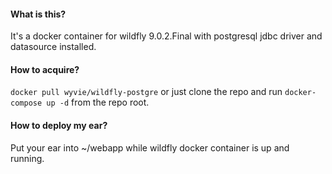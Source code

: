 #### What is this?
It's a docker container for wildfly 9.0.2.Final with postgresql jdbc driver and datasource installed.
#### How to acquire?
`docker pull wyvie/wildfly-postgre` or just clone the repo and run `docker-compose up -d` from the repo root.
#### How to deploy my ear?
Put your ear into ~/webapp while wildfly docker container is up and running.
